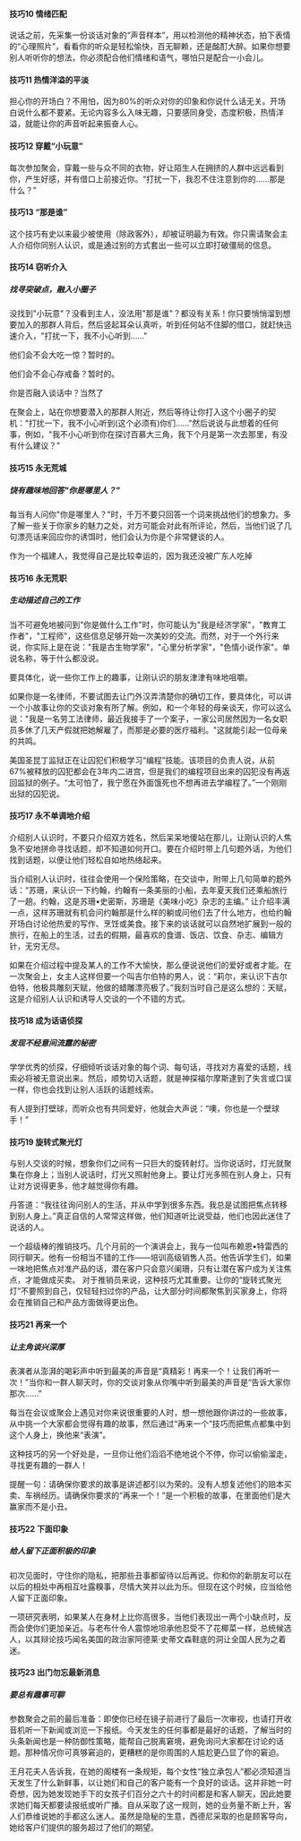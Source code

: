 #### 技巧10 情绪匹配

说话之前，先采集一份谈话对象的“声音样本”，用以检测他的精神状态，拍下表情的“心理照片”，看看你的听众是轻松愉快，百无聊赖，还是酩酊大醉。如果你想要别人听听你的想法，你必须配合他们情绪和语气，哪怕只是配合一小会儿。

#### 技巧11 热情洋溢的平淡

担心你的开场白？不用怕，因为80%的听众对你的印象和你说什么话无关。开场白说什么都不要紧。无论内容多么入味无趣，只要感同身受，态度积极，热情洋溢，就能让你的声音听起来振奋人心。

#### 技巧12 穿戴“小玩意”

每次参加聚会，穿戴一些与众不同的衣物，好让陌生人在拥挤的人群中远远看到你，产生好感，并有借口上前接近你。“打扰一下，我忍不住注意到你的......那是什么？”

#### 技巧13 “那是谁”

这个技巧有史以来最少被使用（除政客外），却被证明最为有效。你只需请聚会主人介绍你同别人认识，或是通过别的方式套出一些可以立即打破僵局的信息。

#### 技巧14 窃听介入

##### 找寻突破点，融入小圈子

没找到"小玩意"？没看到主人，没法用"那是谁"？都没有关系！你只要悄悄溜到想要加入的那群人背后，然后竖起耳朵认真听，听到任何站不住脚的借口，就赶快迅速介入，"打扰一下，我不小心听到…..."

他们会不会大吃一惊？暂时的。

他们会不会心存戒备？暂时的。

你是否融入谈话中？当然了

在聚会上，站在你想要潜入的那群人附近，然后等待让你打入这个小圈子的契机："打扰一下，我不小心听到(这个必须有)你们…..."然后说说与此想着的任何事，例如，"我不小心听到你在探讨百慕大三角，我下个月是第一次去那里，有没有什么建议？"

#### 技巧15 永无荒城

##### 饶有趣味地回答"你是哪里人？"

每当有人问你"你是哪里人？"时，千万不要只回答一个词来挑战他们的想象力。多了解一些关于你家乡的魅力之处，对方可能会对此有所评论，然后，当他们说了几句漂亮话来回应你的诱饵时，他们会认为你是个非常健谈的人。

作为一个福建人，我觉得自己是比较幸运的，因为我还没被广东人吃掉

#### 技巧16 永无荒职

##### 生动描述自己的工作

当不可避免地被问到"你是做什么工作"时，你可能认为"我是经济学家"，"教育工作者"，"工程师"，这些信息足够开始一次美妙的交流。而然，对于一个外行来说，你实际上是在说："我是古生物学家"，"心里分析学家"，"色情小说作家"。单说名称，等于什么都没说。

要具体化，说一些你工作上的趣事，让刚认识的朋友津津有味地咀嚼。

如果你是一名律师，不要试图去让门外汉弄清楚你的确切工作，要具体化，可以讲一个小故事让你的交谈对象有所了解。例如，和一个年轻的母亲谈天，你可以这么说："我是一名劳工法律师，最近我接手了一个案子，一家公司居然因为一名女职员多休了几天产假就把她解雇了，而那是必要的医疗福利。"这就能引起一位母亲的共鸣。

美国圣昆丁监狱正在让囚犯们积极学习“编程”技能。该项目的负责人说，从前67%被释放的囚犯都会在3年内二进宫，但是我们的编程项目出来的囚犯没有再返回监狱的例子。“太可怕了，我宁愿在外面饿死也不想再进去学编程了。”一个刚刚出狱的囚犯说。

#### 技巧17 永不单调地介绍

介绍别人认识时，不要只介绍双方姓名，然后呆呆地傻站在那儿，让刚认识的人焦急不安地拼命寻找话题，却不知道如何开口。要在介绍时带上几句题外话，为他们找到话题，以便让他们轻松自如地热络起来。

当介绍别人认识时，往往会使用一个保险策略，在交谈中，附带上几句简单的题外话：“苏珊，来认识一下约翰，约翰有一条美丽的小船，去年夏天我们还乘船旅行了一趟。约翰，这是苏珊•史密斯，苏珊是《美味小吃》杂志的主编。”
让介绍丰满一点，这样苏珊就有机会问约翰那是什么样的躺或问他们去了什么地方，也给约翰开场白讨论他热爱的写作、烹饪或美食。接下来的谈话就可以自然地扩展到一般的旅行，在船上的生活，过去的假期，最喜欢的食谱、饭店、饮食、杂志、编辑方针，无穷无尽。

如果在介绍过程中提及某人的工作不大愉快，那么便说说他们的爱好或者才能。在一次聚会上，女主人这样但要一个叫吉尔伯特的男人，说：“莉尔，来认识下吉尔伯特，他极具雕刻天赋，他做的蜡雕漂亮极了。”我刻当时自己是这么想的：天赋，这是介绍别人认识和诱导人交谈的一个不错的方式。

#### 技巧18 成为话语侦探

##### 发现不经意间流露的秘密

学学优秀的侦探，仔细倾听谈话对象的每个词、每句话，寻找对方喜爱的话题，线索必将被无意说出来。然后，顺势切入话题，就是神探福尔摩斯逮到了失言或口误一样，你也会找到让别人活跃的话题线索。

有人提到打壁球，而听众也有共同爱好，他就会大声说：“噢，你也是一个壁球手！”

#### 技巧19 旋转式聚光灯

与别人交谈的时候，想象你们之间有一只巨大的旋转射灯。当你说话时，灯光就聚集在你身上；当别人说话时，灯光又照射他身上。要让灯光多照在别人身上，只有让对方说得更多，他才越觉得你有趣。

丹答道：“我往往询问别人的生活，并从中学到很多东西。我总是试图把焦点转移到别人身上。”真正自信的人常常这样做，他们知道听比说受益，他们也因此迷住了说话的人。

一个超级棒的推销技巧。几个月前的一个演讲会上，我与一位叫布赖恩•特雷西的同行聊天。他有一份相当不错的工作——培训高级销售人员。他告诉学生们，如果一味地把焦点对准产品的话，潜在客户只会意兴阑珊，只有让潜在客户成为关注焦点，才能做成买卖。
对于推销员来说，这种技巧尤其重要。让你的“旋转式聚光灯”不要照到自己，仅轻轻扫过你的产品，让大部分时间都聚焦到买家身上，你将会在推销自己和产品方面做得更出色。

#### 技巧21 再来一个

##### 让主角谈兴深厚

表演者从澎湃的喝彩声中听到最美的声音是“真精彩！再来一个！让我们再听一次！”当你和一群人聊天时，你的交谈对象从你嘴中听到最美的声音是“告诉大家你那次…...”

每当在会议或聚会上遇见对你来说很重要的人时，想一想他跟你讲过的一些故事，从中挑一个大家都会觉得有趣的故事，然后通过“再来一个”技巧而把焦点都集中到这个人身上，换他来“表演”。

这种技巧的另一个好处是，一旦你让他们滔滔不绝地说个不停，你可以偷偷溜走，寻找更有趣的一群人！

提醒一句：请确保你要求的故事是讲述都引以为荣的。没有人想复述他们的赔本买卖、车祸经历。请确保你要求的“再来一个！”是一个积极的故事，在里面他们是大赢家而不是小丑。

#### 技巧22 下面印象

##### 给人留下正面积极的印象

初次见面时，守住你的隐私，把那些丑事都留待以后再说。你和你的新朋友可以在以后的相处中再相互吐露糗事，尽情大笑并以此为乐。但现在这个时候，应当给他人留下正面印象。

一项研究表明，如果某人在身材上比你高很多，当他们表现出一两个小缺点时，反而会使你们更加亲近。与老布什令人震惊地坦承他忍受不了花椰菜一样，总统候选人，以其辩论技巧闻名美国的政治家阿德莱·史蒂文森鞋底的洞让全国人民为之着迷。

#### 技巧23 出门勿忘最新消息

##### 要总有趣事可聊

参数聚会之前的最后准备：即使你已经在镜子前进行了最后一次审视，也请打开收音机听一下新闻或浏览一下报纸。今天发生的任何事都是最好的话题，了解当时的头条新闻也是一种防御性策略，能帮自己脱离窘境，避免询问大家都在讨论的话题。那种情况你可真够窘迫的，更糟糕的是你周围的人尴尬更凸显了你的窘迫。

王月花夫人告诉我，在她的阁楼有一条规矩，每个女性“独立承包人”都必须知道当天发生了什么新鲜事，以让她们和自己的客户能有一个良好的谈话。这并非她一时奇想，因为她发现她手下的女孩子们百分之六十的时间都是和客人聊天，因此她要求她们每天都要读报纸或听广播。自从采取了这一规则，她的业务量不断上升，客人们恭维说她的手都这么迷人。虽然是隐秘的生意，西德尼采取的也是顾客导向，她给客户们提供的服务超过了他们的期望。
